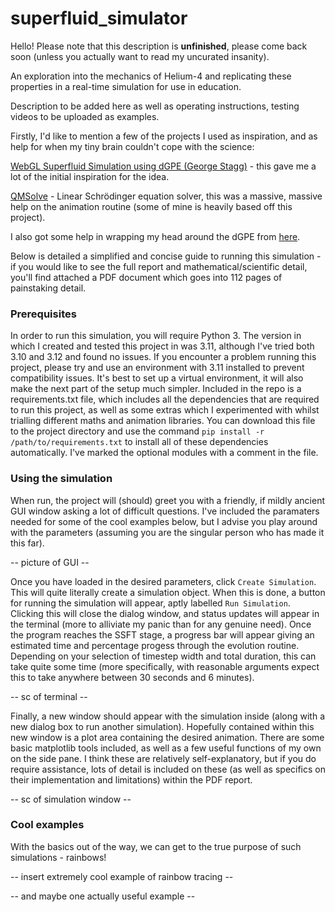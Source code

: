 # superfluid_simulator
Hello! Please note that this description is **unfinished**, please come back soon (unless you actually want to read my uncurated insanity).

An exploration into the mechanics of Helium-4 and replicating these properties in a real-time simulation for use in education. 

Description to be added here as well as operating instructions, testing videos to be uploaded as examples.

Firstly, I'd like to mention a few of the projects I used as inspiration, and as help for when my tiny brain couldn't cope with the science:

[WebGL Superfluid Simulation using dGPE (George Stagg)](https://georgestagg.github.io/webgl_gpe/) - this gave me a lot of the initial inspiration for the idea. 

[QMSolve](https://github.com/quantum-visualizations/qmsolve) - Linear Schrödinger equation solver, this was a massive, massive help on the animation routine (some of mine is heavily based off this project).

I also got some help in wrapping my head around the dGPE from [here](https://github.com/TarkhovAndrei/DGPE).

Below is detailed a simplified and concise guide to running this simulation - if you would like to see the full report and mathematical/scientific detail, you'll find attached a PDF document which goes into 112 pages of painstaking detail.

### Prerequisites
In order to run this simulation, you will require Python 3. The version in which I created and tested this project in was 3.11, although I've tried both 3.10 and 3.12 and found no issues. If you encounter a problem running this project, please try and use an environment with 3.11 installed to prevent compatibility issues. It's best to set up a virtual environment, it will also make the next part of the setup much simpler.
Included in the repo is a requirements.txt file, which includes all the dependencies that are required to run this project, as well as some extras which I experimented with whilst trialling different maths and animation libraries. You can download this file to the project directory and use the command `pip install -r /path/to/requirements.txt` to install all of these dependencies automatically. I've marked the optional modules with a comment in the file.

### Using the simulation 
When run, the project will (should) greet you with a friendly, if mildly ancient GUI window asking a lot of difficult questions. I've included the paramaters needed for some of the cool examples below, but I advise you play around with the parameters (assuming you are the singular person who has made it this far).

-- picture of GUI --

Once you have loaded in the desired parameters, click `Create Simulation`. This will quite literally create a simulation object. When this is done, a button for running the simulation will appear, aptly labelled `Run Simulation`. Clicking this will close the dialog window, and status updates will appear in the terminal (more to alliviate my panic than for any genuine need). Once the program reaches the SSFT stage, a progress bar will appear giving an estimated time and percentage progess through the evolution routine. Depending on your selection of timestep width and total duration, this can take quite some time (more specifically, with reasonable arguments expect this to take anywhere between 30 seconds and 6 minutes). 

-- sc of terminal -- 

Finally, a new window should appear with the simulation inside (along with a new dialog box to run another simulation). Hopefully contained within this new window is a plot area containing the desired animation. There are some basic matplotlib tools included, as well as a few useful functions of my own on the side pane. I think these are relatively self-explanatory, but if you do require assistance, lots of detail is included on these (as well as specifics on their implementation and limitations) within the PDF report.

-- sc of simulation window -- 

### Cool examples
With the basics out of the way, we can get to the true purpose of such simulations - rainbows!

-- insert extremely cool example of rainbow tracing --

-- and maybe one actually useful example -- 
